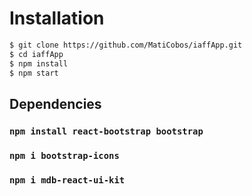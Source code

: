 # Installation

```sh
$ git clone https://github.com/MatiCobos/iaffApp.git
$ cd iaffApp
$ npm install
$ npm start
```

## Dependencies

### `npm install react-bootstrap bootstrap`

### `npm i bootstrap-icons`

### `npm i mdb-react-ui-kit`
